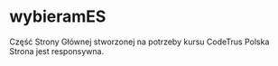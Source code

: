 # wybieramES
Część Strony Głównej stworzonej na potrzeby kursu CodeTrus Polska
Strona jest responsywna. 

